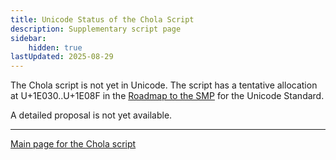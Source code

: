 ```yaml
---
title: Unicode Status of the Chola Script
description: Supplementary script page
sidebar:
    hidden: true
lastUpdated: 2025-08-29
---
```


The Chola script is not yet in Unicode. The script has a tentative allocation at U+1E030..U+1E08F in the [Roadmap to the SMP](http://www.unicode.org/roadmaps/smp/) for the Unicode Standard.

[comment]: # (end of intro)

[comment]: # (start of blocks)

[comment]: # (end of blocks)

[comment]: # (start of chars)

[comment]: # (end of chars)

[comment]: # (start of rest)

A detailed proposal is not yet available.



<hr/>

[Main page for the Chola script](/scrlang/scripts/qa32)

